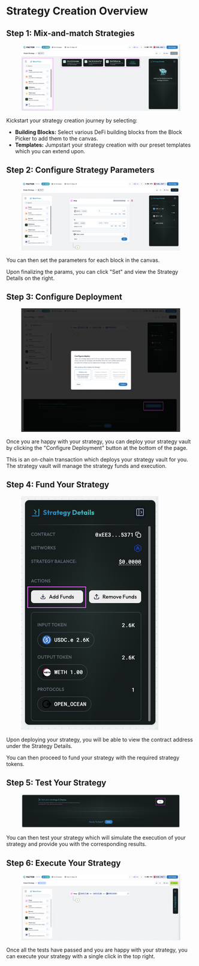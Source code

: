 # Strategy Creation Overview

## Step 1: Mix-and-match Strategies

<figure><img src="../../../.gitbook/assets/image.png" alt=""><figcaption></figcaption></figure>

Kickstart your strategy creation journey by selecting:

* **Building Blocks:** Select various DeFi building blocks from the Block Picker to add them to the canvas.
* **Templates:** Jumpstart your strategy creation with our preset templates which you can extend upon.

## Step 2: Configure Strategy Parameters

<figure><img src="../../../.gitbook/assets/image (1).png" alt=""><figcaption></figcaption></figure>

You can then set the parameters for each block in the canvas.

Upon finalizing the params, you can click "Set" and view the Strategy Details on the right.

## Step 3: Configure Deployment

<figure><img src="../../../.gitbook/assets/image (2).png" alt=""><figcaption></figcaption></figure>

Once you are happy with your strategy, you can deploy your strategy vault by clicking the "Configure Deployment" button at the bottom of the page.&#x20;

This is an on-chain transaction which deploys your strategy vault for you. The strategy vault will manage the strategy funds and execution.

## Step 4: Fund Your Strategy

<figure><img src="../../../.gitbook/assets/image (3).png" alt=""><figcaption></figcaption></figure>

Upon deploying your strategy, you will be able to view the contract address under the Strategy Details.

You can then proceed to fund your strategy with the required strategy tokens.

## Step 5: Test Your Strategy

<figure><img src="../../../.gitbook/assets/image (5).png" alt=""><figcaption></figcaption></figure>

You can then test your strategy which will simulate the execution of your strategy and provide you with the corresponding results.

## Step 6: Execute Your Strategy

<figure><img src="../../../.gitbook/assets/image (7).png" alt=""><figcaption></figcaption></figure>

Once all the tests have passed and you are happy with your strategy, you can execute your strategy with a single click in the top right.
